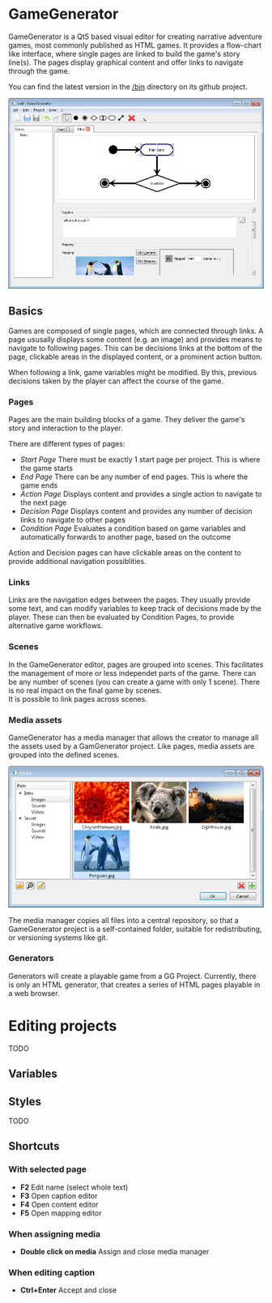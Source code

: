 # GameGenerator
GameGenerator is a Qt5 based visual editor for creating narrative adventure games, most commonly published as HTML games.
It provides a flow-chart like interface, where single pages are linked to build the game's story line(s).
The pages display graphical content and offer links to navigate through the game.

You can find the latest version in the [/bin](https://github.com/kingnak/GameGenerator/tree/master/bin/) directory on its github project.

![Main screen](readme/imgs/main.png)

## Basics
Games are composed of single pages, which are connected through links. A page ususally displays some content (e.g. an image) and provides
means to navigate to following pages. This can be decisions links at the bottom of the page, clickable areas in the displayed content,
or a prominent action button.

When following a link, game variables might be modified. By this, previous decisions taken by the player can affect the course of the game.

### Pages
Pages are the main building blocks of a game. They deliver the game's story and interaction to the player.

There are different types of pages:
* *Start Page* There must be exactly 1 start page per project. This is where the game starts
* *End Page* There can be any number of end pages. This is where the game ends
* *Action Page* Displays content and provides a single action to navigate to the next page
* *Decision Page* Displays content and provides any number of decision links to navigate to other pages
* *Condition Page* Evaluates a condition based on game variables and automatically forwards to another page, based on the outcome

Action and Decision pages can have clickable areas on the content to provide additional navigation possiblities.

### Links
Links are the navigation edges between the pages. They usually provide some text, and can modify variables to keep track of decisions
made by the player. These can then be evaluated by Condition Pages, to provide alternative game workflows.

### Scenes
In the GameGenerator editor, pages are grouped into scenes. This facilitates the management of more or less independet parts of the
game. There can be any number of scenes (you can create a game with only 1 scene). There is no real impact on the final game by
scenes.  
It is possible to link pages across scenes.

### Media assets
GameGenerator has a media manager that allows the creator to manage all the assets used by a GamGenerator project. Like pages,
media assets are grouped into the defined scenes.

![Main screen](readme/imgs/media.png)

The media manager copies all files into a central repository, so that a GameGenerator project is a self-contained folder, suitable
for redistributing, or versioning systems like git.

### Generators
Generators will create a playable game from a GG Project. Currently, there is only an HTML generator, that creates a series of HTML
pages playable in a web browser.

# Editing projects
TODO

## Variables

## Styles
TODO

## Shortcuts
### With selected page
* **F2** Edit name (select whole text)
* **F3** Open caption editor
* **F4** Open content editor
* **F5** Open mapping editor

### When assigning media
* **Double click on media** Assign and close media manager

### When editing caption
* **Ctrl+Enter** Accept and close

